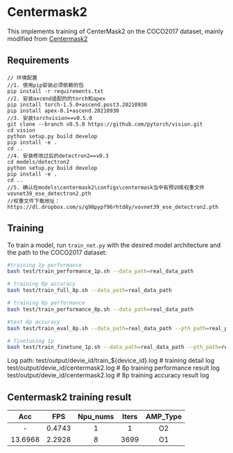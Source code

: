 # Centermask2

This implements training of CenterMask2 on the COCO2017 dataset, mainly modified from [Centermask2](https://link.zhihu.com/?target=https%3A//github.com/youngwanLEE/CenterMask)


## Requirements

```shell
// 环境配置
//1. 使用pip安装必须依赖的包
pip install -r requirements.txt
//2. 安装axcend适配的的torch和apex
pip install torch-1.5.0+ascend.post3.20210930
pip install apex-0.1+ascend.20210930
//3. 安装torchvision==v0.5.0
git clone --branch v0.5.0 https://github.com/pytorch/vision.git
cd vision 
python setup.py build develop
pip install -e .
cd ..
//4. 安装修改过后的detectron2==v0.3
cd models/detectron2
python setup.py build develop
pip install -e .
cd ..
//5. 确认在models\centermask2\configs\centermask当中有预训练权重文件vovnet39_ese_detectron2.pth
//权重文件下载地址： https://dl.dropbox.com/s/q98pypf96rhtd8y/vovnet39_ese_detectron2.pth 
```

## Training

To train a model, run `train_net.py` with the desired model architecture and the path to the COCO2017 dataset:

```bash
#training 1p performance
bash test/train_performance_1p.sh --data_path=real_data_path

# training 8p accuracy
bash test/train_full_8p.sh --data_path=real_data_path

# training 8p performance
bash test/train_performance_8p.sh --data_path=real_data_path

#test 8p accuracy
bash test/train_eval_8p.sh --data_path=real_data_path --pth_path=real_pre_train_model_path

# finetuning 1p 
bash test/train_finetune_1p.sh --data_path=real_data_path --pth_path=real_pre_train_model_path
```

Log path:
    test/output/devie_id/train_${device_id}.log           # training detail log
    test/output/devie_id/centermask2.log  # 8p training performance result log
    test/output/devie_id/centermask2.log   # 8p training accuracy result log



## Centermask2 training result

|   Acc   |  FPS   | Npu_nums | Iters | AMP_Type |
| :-----: | :----: | :------: | :---: | :------: |
|    -    | 0.4743 |    1     |   1   |    O2    |
| 13.6968 | 2.2928 |    8     | 3699  |    O1    |
